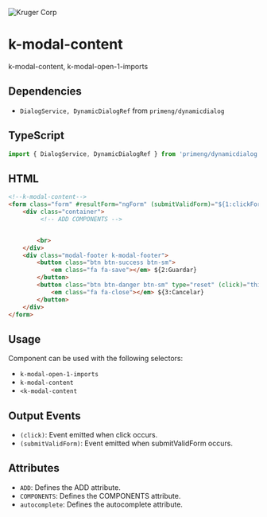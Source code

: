 ![Kruger Corp](https://img.shields.io/badge/Kruger_Corp_®-Copyright_2022-blue)

# k-modal-content

k-modal-content, k-modal-open-1-imports

## Dependencies

* `DialogService, DynamicDialogRef` from `primeng/dynamicdialog`

## TypeScript

```typescript
import { DialogService, DynamicDialogRef } from 'primeng/dynamicdialog';
```

## HTML

```html
<!--k-modal-content-->
<form class="form" #resultForm="ngForm" (submitValidForm)="${1:clickForm()}" autocomplete="off">
    <div class="container">
         <!-- ADD COMPONENTS -->


        <br>
    </div>
    <div class="modal-footer k-modal-footer">
        <button class="btn btn-success btn-sm">
            <em class="fa fa-save"></em> ${2:Guardar}
        </button>
        <button class="btn btn-danger btn-sm" type="reset" (click)="this.ref.close()">
            <em class="fa fa-close"></em> ${3:Cancelar}
        </button>
    </div>
</form>
```

## Usage

Component can be used with the following selectors:

* `k-modal-open-1-imports`
* `k-modal-content`
* `<k-modal-content`

## Output Events

* `(click)`: Event emitted when click occurs.
* `(submitValidForm)`: Event emitted when submitValidForm occurs.

## Attributes

* `ADD`: Defines the ADD attribute.
* `COMPONENTS`: Defines the COMPONENTS attribute.
* `autocomplete`: Defines the autocomplete attribute.

